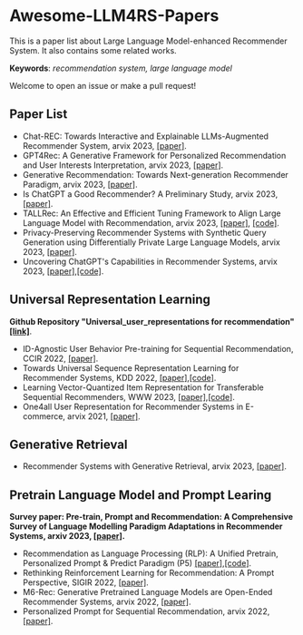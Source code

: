 # Awesome-LLM4RS-Papers
This is a paper list about Large Language Model-enhanced Recommender System. It also contains some related works.

**Keywords**: *recommendation system, large language model*

Welcome to open an issue or make a pull request!

## Paper List
+ Chat-REC: Towards Interactive and Explainable LLMs-Augmented Recommender System, arvix 2023, [[paper]](https://arxiv.org/abs/2303.14524).
+ GPT4Rec: A Generative Framework for Personalized Recommendation and User Interests Interpretation, arvix 2023, [[paper]](https://arxiv.org/abs/2303.14524).
+ Generative Recommendation: Towards Next-generation Recommender Paradigm, arvix 2023, [[paper]](https://arxiv.org/abs/2304.03516).
+ Is ChatGPT a Good Recommender? A Preliminary Study, arvix 2023, [[paper]](https://arxiv.org/abs/2304.10149).
+ TALLRec: An Effective and Efficient Tuning Framework to Align Large Language Model with Recommendation, arvix 2023, [[paper]](https://arxiv.org/abs/2305.00447), [[code]](https://github.com/SAI990323/TALLRec).
+ Privacy-Preserving Recommender Systems with Synthetic Query Generation using Differentially Private Large Language Models, arvix 2023, [[paper]](https://arxiv.org/abs/2305.05973).
+ Uncovering ChatGPT's Capabilities in Recommender Systems, arvix 2023, [[paper]](https://arxiv.org/abs/2305.02182),[[code]](https://github.com/rainym00d/LLM4RS).

## Universal Representation Learning
**Github Repository "Universal_user_representations for recommendation" [[link]](https://github.com/fajieyuan/universal_user_representation)**.
+ ID-Agnostic User Behavior Pre-training for Sequential Recommendation, CCIR 2022, [[paper]](https://arxiv.org/abs/2206.02323).
+ Towards Universal Sequence Representation Learning for Recommender Systems, KDD 2022, [[paper]](https://arxiv.org/abs/2206.05941),[[code]](https://github.com/RUCAIBox/UniSRec).
+ Learning Vector-Quantized Item Representation for Transferable Sequential Recommenders, WWW 2023, [[paper]](https://arxiv.org/abs/2210.12316),[[code]](https://github.com/RUCAIBox/VQ-Rec).
+ One4all User Representation for Recommender Systems in E-commerce, arvix 2021, [[paper]](https://arxiv.org/abs/2106.00573).

## Generative Retrieval
+ Recommender Systems with Generative Retrieval, arvix 2023, [[paper]](https://arxiv.org/abs/2305.05065).

## Pretrain Language Model and Prompt Learing
**Survey paper: Pre-train, Prompt and Recommendation: A Comprehensive Survey of Language Modelling Paradigm Adaptations in Recommender Systems, arxiv 2023, [[paper]](https://arxiv.org/abs/2302.03735).**
+ Recommendation as Language Processing (RLP): A Unified Pretrain, Personalized Prompt & Predict Paradigm (P5) [[paper]](https://arxiv.org/abs/2304.03516),[[code]](https://github.com/jeykigung/P5).
+ Rethinking Reinforcement Learning for Recommendation: A Prompt Perspective, SIGIR 2022, [[paper]](https://arxiv.org/abs/2206.07353).
+ M6-Rec: Generative Pretrained Language Models are Open-Ended Recommender Systems, arvix 2022, [[paper]](https://arxiv.org/abs/2205.08084).
+ Personalized Prompt for Sequential Recommendation, arvix 2022, [[paper]](https://arxiv.org/abs/2205.09666).
